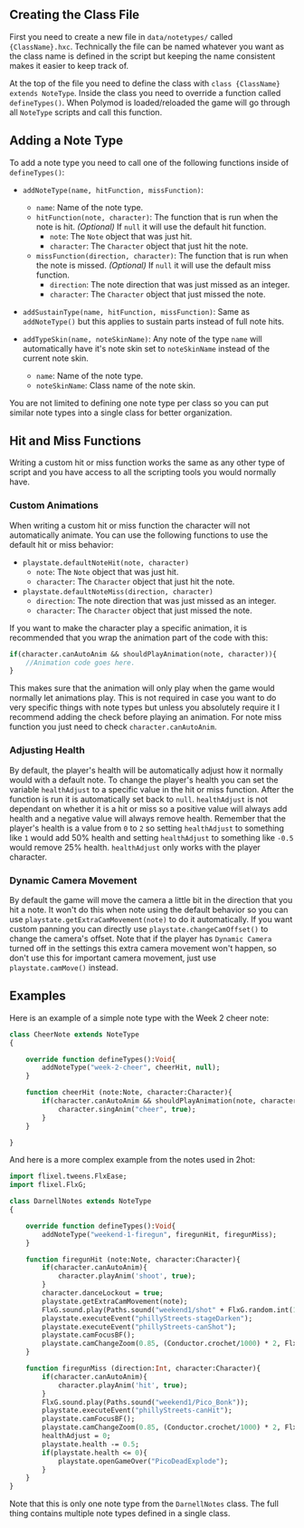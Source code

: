 ## Creating the Class File

First you need to create a new file in `data/notetypes/` called `{ClassName}.hxc`. Technically the file can be named whatever you want as the class name is defined in the script but keeping the name consistent makes it easier to keep track of. 

At the top of the file you need to define the class with `class {ClassName} extends NoteType`. Inside the class you need to override a function called `defineTypes()`. When Polymod is loaded/reloaded the game will go through all `NoteType` scripts and call this function.

## Adding a Note Type

To add a note type you need to call one of the following functions inside of `defineTypes()`:

- `addNoteType(name, hitFunction, missFunction)`: 
    - `name`: Name of the note type.
    - `hitFunction(note, character)`: The function that is run when the note is hit. *(Optional)* If `null` it will use the default hit function.
        - `note`: The `Note` object that was just hit.
        - `character`: The `Character` object that just hit the note.
    - `missFunction(direction, character)`: The function that is run when the note is missed. *(Optional)* If `null` it will use the default miss function.
        - `direction`: The note direction that was just missed as an integer.
        - `character`: The `Character` object that just missed the note.

- `addSustainType(name, hitFunction, missFunction)`: Same as `addNoteType()` but this applies to sustain parts instead of full note hits.
- `addTypeSkin(name, noteSkinName)`: Any note of the type `name` will automatically have it's note skin set to `noteSkinName` instead of the current note skin.
    - `name`: Name of the note type.
    - `noteSkinName`: Class name of the note skin.

You are not limited to defining one note type per class so you can put similar note types into a single class for better organization.

## Hit and Miss Functions

Writing a custom hit or miss function works the same as any other type of script and you have access to all the scripting tools you would normally have.

### Custom Animations

When writing a custom hit or miss function the character will not automatically animate. You can use the following functions to use the default hit or miss behavior:

- `playstate.defaultNoteHit(note, character)`
    - `note`: The `Note` object that was just hit.
    - `character`: The `Character` object that just hit the note.
- `playstate.defaultNoteMiss(direction, character)`
    - `direction`: The note direction that was just missed as an integer.
    - `character`: The `Character` object that just missed the note.

If you want to make the character play a specific animation, it is recommended that you wrap the animation part of the code with this:

```haxe
if(character.canAutoAnim && shouldPlayAnimation(note, character)){
    //Animation code goes here.
}
```

This makes sure that the animation will only play when the game would normally let animations play. This is not required in case you want to do very specific things with note types but unless you absolutely require it I recommend adding the check before playing an animation. For note miss function you just need to check `character.canAutoAnim`.

### Adjusting Health

By default, the player's health will be automatically adjust how it normally would with a default note. To change the player's health you can set the variable `healthAdjust` to a specific value in the hit or miss function. After the function is run it is automatically set back to `null`. `healthAdjust` is not dependant on whether it is a hit or miss so a positive value will always add health and a negative value will always remove health. Remember that the player's health is a value from `0` to `2` so setting `healthAdjust` to something like `1` would add 50% health and setting `healthAdjust` to something like `-0.5` would remove 25% health. `healthAdjust` only works with the player character.

### Dynamic Camera Movement

By default the game will move the camera a little bit in the direction that you hit a note. It won't do this when note using the default behavior so you can use `playstate.getExtraCamMovement(note)` to do it automatically. If you want custom panning you can directly use `playstate.changeCamOffset()` to change the camera's offset. Note that if the player has `Dynamic Camera` turned off in the settings this extra camera movement won't happen, so don't use this for important camera movement, just use `playstate.camMove()` instead.

## Examples

Here is an example of a simple note type with the Week 2 cheer note:

```haxe
class CheerNote extends NoteType
{

    override function defineTypes():Void{
        addNoteType("week-2-cheer", cheerHit, null);
    }

    function cheerHit (note:Note, character:Character){
        if(character.canAutoAnim && shouldPlayAnimation(note, character)){
            character.singAnim("cheer", true);
        }
    }

}
```

And here is a more complex example from the notes used in 2hot:

```haxe
import flixel.tweens.FlxEase;
import flixel.FlxG;

class DarnellNotes extends NoteType
{

    override function defineTypes():Void{
        addNoteType("weekend-1-firegun", firegunHit, firegunMiss);
    }

    function firegunHit (note:Note, character:Character){
        if(character.canAutoAnim){
            character.playAnim('shoot', true);
        }
        character.danceLockout = true;
        playstate.getExtraCamMovement(note);
        FlxG.sound.play(Paths.sound("weekend1/shot" + FlxG.random.int(1, 4)));
        playstate.executeEvent("phillyStreets-stageDarken");
        playstate.executeEvent("phillyStreets-canShot");
        playstate.camFocusBF();
        playstate.camChangeZoom(0.85, (Conductor.crochet/1000) * 2, FlxEase.expoOut);
    }

    function firegunMiss (direction:Int, character:Character){
        if(character.canAutoAnim){
            character.playAnim('hit', true);
        }
        FlxG.sound.play(Paths.sound("weekend1/Pico_Bonk"));
        playstate.executeEvent("phillyStreets-canHit");
        playstate.camFocusBF();
        playstate.camChangeZoom(0.85, (Conductor.crochet/1000) * 2, FlxEase.expoOut);
        healthAdjust = 0;
        playstate.health -= 0.5;
        if(playstate.health <= 0){
            playstate.openGameOver("PicoDeadExplode");
        }
    }
}
```

Note that this is only one note type from the `DarnellNotes` class. The full thing contains multiple note types defined in a single class.